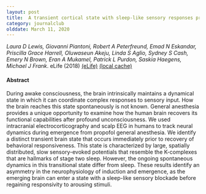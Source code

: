 ```yaml
---
layout: post
title:  A transient cortical state with sleep-like sensory responses precedes emergence from general anesthesia in humans (2018)
category: journalclub
olddate: March 11, 2020
---
```

 
*Laura D Lewis, Giovanni Piantoni, Robert A Peterfreund, Emad N Eskandar, Priscilla Grace Harrell, Oluwaseun Akeju, Linda S Aglio, Sydney S Cash, Emery N Brown, Eran A Mukamel, Patrick L Purdon, Saskia Haegens, Michael J Frank*. eLife (2018) 
[(eLife)](https://doi.org/10.7554/eLife.33250)
[(local cache)]({{site.url}}/journalclub/JCpapers/Lewis-Anesthesiaf)

#### Abstract
During awake consciousness, the brain intrinsically maintains a dynamical state in which it can coordinate complex responses to sensory input. How the brain reaches this state spontaneously is not known. General anesthesia provides a unique opportunity to examine how the human brain recovers its functional capabilities after profound unconsciousness. We used intracranial electrocorticography and scalp EEG in humans to track neural dynamics during emergence from propofol general anesthesia. We identify a distinct transient brain state that occurs immediately prior to recovery of behavioral responsiveness. This state is characterized by large, spatially distributed, slow sensory-evoked potentials that resemble the K-complexes that are hallmarks of stage two sleep. However, the ongoing spontaneous dynamics in this transitional state differ from sleep. These results identify an asymmetry in the neurophysiology of induction and emergence, as the emerging brain can enter a state with a sleep-like sensory blockade before regaining responsivity to arousing stimuli.
